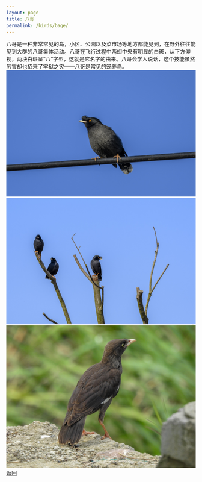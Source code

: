 ```yaml
---
layout: page
title: 八哥
permalink: /birds/bage/
---
```

八哥是一种非常常见的鸟，小区、公园以及菜市场等地方都能见到，在野外往往能见到大群的八哥集体活动。八哥在飞行过程中两翅中央有明显的白斑，从下方仰视，两块白斑呈“八”字型，这就是它名字的由来。八哥会学人说话，这个技能虽然厉害却也招来了牢狱之灾——八哥是常见的笼养鸟。
![](../picture/八哥/DSC_0688.jpg)
![](../picture/八哥/DSC_1947.jpg)
![](../picture/八哥/DSCN3015.jpg)
[返回](../../)
